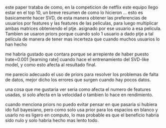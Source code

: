 este paper trataba de como, en la competicion de netflix este equipo llego estar en el top 10, un breve resumen de como lo hicieron ...
esto es basicamente hacer SVD, de esta manera obtener las preferencias de usuarios por features y las features de las peliculas, para luego multiplicar ambas matrices obteniendo el ptje. asignado por ese usuario a esa pelicula. Tambien se usaron priors porque cuando solo 1 usuario a dado ptje a tal pelicula de manera de tener mas incerteza que cuando muchos usuarios lo han hecho

me habria gustado que contara porque se arrepiente de haber puesto lrate=0.001 [learning rate] cuando hace el entrenamiento del SVD-like model, y como esto afecta al resultado final. 

me parecio adecuado el uso de priors para resolver los problemas de falta de datos, mejor dicho los errores que surgen cuando hay pocos datos.

una cosa que me gustaria ver seria como afecta el numero de features usadas, si solo afecta en la velocidad o tambien lo hace en rendimiento.

cuando menciona priors no puedo evitar pensar en que pasaria si hubiera ido full bayesiano, pero como solo usa prior para los espacios en blanco y usarlo no es ligero en computo, lo mas probable es que el beneficio habria sido nulo y solo habria hecho mas lento todo.